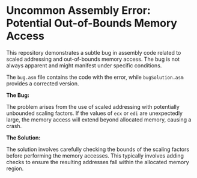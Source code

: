# Uncommon Assembly Error: Potential Out-of-Bounds Memory Access

This repository demonstrates a subtle bug in assembly code related to scaled addressing and out-of-bounds memory access. The bug is not always apparent and might manifest under specific conditions.

The `bug.asm` file contains the code with the error, while `bugSolution.asm` provides a corrected version.

**The Bug:**

The problem arises from the use of scaled addressing with potentially unbounded scaling factors. If the values of `ecx` or `edi` are unexpectedly large, the memory access will extend beyond allocated memory, causing a crash.

**The Solution:**

The solution involves carefully checking the bounds of the scaling factors before performing the memory accesses. This typically involves adding checks to ensure the resulting addresses fall within the allocated memory region.